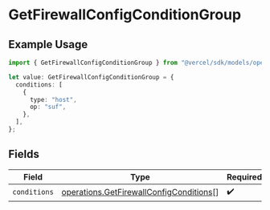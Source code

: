 # GetFirewallConfigConditionGroup

## Example Usage

```typescript
import { GetFirewallConfigConditionGroup } from "@vercel/sdk/models/operations/getfirewallconfig.js";

let value: GetFirewallConfigConditionGroup = {
  conditions: [
    {
      type: "host",
      op: "suf",
    },
  ],
};
```

## Fields

| Field                                                                                              | Type                                                                                               | Required                                                                                           | Description                                                                                        |
| -------------------------------------------------------------------------------------------------- | -------------------------------------------------------------------------------------------------- | -------------------------------------------------------------------------------------------------- | -------------------------------------------------------------------------------------------------- |
| `conditions`                                                                                       | [operations.GetFirewallConfigConditions](../../models/operations/getfirewallconfigconditions.md)[] | :heavy_check_mark:                                                                                 | N/A                                                                                                |